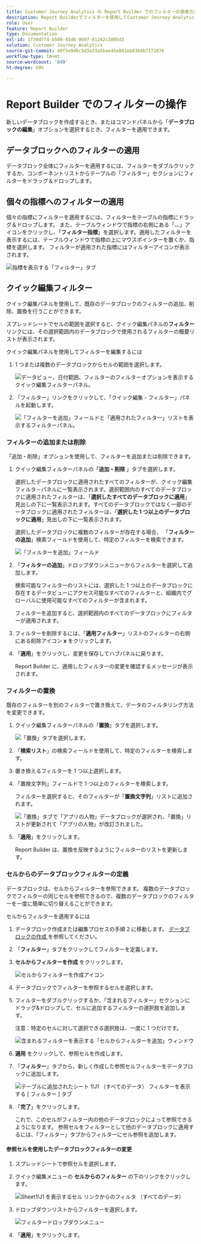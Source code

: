 ```yaml
---
title: Customer Journey Analytics の Report Builder でのフィルターの使用方法
description: Report Builderでフィルターを使用してCustomer Journey Analyticsする方法について説明します
role: User
feature: Report Builder
type: Documentation
exl-id: 1f39d7f4-b508-45d8-9b97-81242c3805d3
solution: Customer Journey Analytics
source-git-commit: 48f5e9d6c5d3a33a5bae45e841eb8364b7172876
workflow-type: tm+mt
source-wordcount: '849'
ht-degree: 60%

---
```


# Report Builder でのフィルターの操作

新しいデータブロックを作成するとき、またはコマンドパネルから「**データブロックの編集**」オプションを選択するとき、フィルターを適用できます。

## データブロックへのフィルターの適用

データブロック全体にフィルターを適用するには、フィルターをダブルクリックするか、コンポーネントリストからテーブルの「フィルター」セクションにフィルターをドラッグ＆ドロップします。

## 個々の指標へのフィルターの適用

個々の指標にフィルターを適用するには、フィルターをテーブルの指標にドラッグ＆ドロップします。 また、テーブルウィンドウで指標の右側にある「**...**」アイコンをクリックし、「**フィルター指標**」を選択します。適用したフィルターを表示するには、テーブルウィンドウで指標の上にマウスポインターを置くか、指標を選択します。 フィルターが適用された指標にはフィルターアイコンが表示されます。

![ 指標を表示する「フィルター」タブ ](./assets/filter_by.png)

## クイック編集フィルター

クイック編集パネルを使用して、既存のデータブロックのフィルターの追加、削除、置換を行うことができます。

スプレッドシートでセルの範囲を選択すると、クイック編集パネルの&#x200B;**フィルター**&#x200B;リンクには、その選択範囲内のデータブロックで使用されるフィルターの概要リストが表示されます。

クイック編集パネルを使用してフィルターを編集するには

1. 1 つまたは複数のデータブロックからセルの範囲を選択します。

   ![ データビュー、日付範囲、フィルターのフィルターオプションを表示するクイック編集フィルターパネル。](./assets/select_multiple_dbs.png)

1. 「フィルター」リンクをクリックして、「クイック編集 - フィルター」パネルを起動します。

   ![ 「フィルターを追加」フィールドと「適用されたフィルター」リストを表示するフィルターパネル。](./assets/quick_edit_filters.png)

### フィルターの追加または削除

「追加・削除」オプションを使用して、フィルターを追加または削除できます。

1. クイック編集フィルターパネルの「**追加・削除** 」タブを選択します。

   選択したデータブロックに適用されたすべてのフィルターが、クイック編集フィルタ－パネルに一覧表示されます。選択範囲内のすべてのデータブロックに適用されたフィルターは、「**選択したすべてのデータブロックに適用**」見出しの下に一覧表示されます。すべてのデータブロックではなく一部のデータブロックに適用されたフィルターは、「**選択した 1 つ以上のデータブロックに適用**」見出しの下に一覧表示されます。

   選択したデータブロックに複数のフィルターが存在する場合、 「**フィルターの追加**」検索フィールドを使用して、特定のフィルターを検索できます。

   ![ 「フィルターを追加」フィールド ](./assets/add_filter.png)

1. 「**フィルターの追加**」ドロップダウンメニューからフィルターを選択して追加します。

   検索可能なフィルターのリストには、選択した 1 つ以上のデータブロックに存在するデータビューにアクセス可能なすべてのフィルターと、組織内でグローバルに使用可能なすべてのフィルターが含まれます。

   フィルターを追加すると、選択範囲内のすべてのデータブロックにフィルターが適用されます。

1. フィルターを削除するには、「**適用フィルター**」リストのフィルターの右側にある削除アイコン **x** をクリックします。

1. 「**適用**」をクリックし、変更を保存してハブパネルに戻ります。

   Report Builder に、適用したフィルターの変更を確認するメッセージが表示されます。

### フィルターの置換

既存のフィルターを別のフィルターで置き換えて、データのフィルタリング方法を変更できます。

1. クイック編集フィルターパネルの「**置換**」タブを選択します。

   ![ 「置換」タブを選択します。](./assets/replace_filter.png)

1. 「**検索リスト**」の検索フィールドを使用して、特定のフィルターを検索します。

1. 置き換えるフィルターを 1 つ以上選択します。

1. 「置換文字列」フィールドで 1 つ以上のフィルターを検索します。

   フィルターを選択すると、そのフィルターが「**置換文字列**」リストに追加されます。

   ![ 「置換」タブで「アプリの人物」データブロックが選択され、「置換」リストが更新されて「アプリの人物」が改訂されました。](./assets/replace_screen_new.png)

1. 「**適用**」をクリックします。

   Report Builder は、置換を反映するようにフィルターのリストを更新します。

### セルからのデータブロックフィルターの定義

データブロックは、セルからフィルターを参照できます。 複数のデータブロックでフィルターの同じセルを参照できるので、複数のデータブロックのフィルターを一度に簡単に切り替えることができます。

セルからフィルターを適用するには

1. データブロック作成または編集プロセスの手順 2 に移動します。 [ データブロックの作成 ](./create-a-data-block.md) を参照してください。
1. 「**フィルター**」タブをクリックしてフィルターを定義します。
1. **セルからフィルターを作成** をクリックします。

   ![ セルからフィルターを作成アイコン ](./assets/create-filter-from-cell.png)

1. データブロックでフィルターを参照するセルを選択します。

1. フィルターをダブルクリックするか、「含まれるフィルター」セクションにドラッグ&amp;ドロップして、セルに追加するフィルターの選択肢を追加します。

   注意：特定のセルに対して選択できる選択肢は、一度に 1 つだけです。

   ![ 含まれるフィルターを表示する「セルからフィルターを追加」ウィンドウ ](./assets/select-filters.png)

1. **適用** をクリックして、参照セルを作成します。

1. 「**フィルター**」タブから、新しく作成した参照セルフィルターをデータブロックに追加します。

   ![ テーブルに追加されたシート 1!J1 （すべてのデータ） フィルターを表示する [ フィルター ] タブ ](./assets/reference-cell-filter.png)

1. 「**完了**」をクリックします。

   これで、このセルがフィルター内の他のデータブロックによって参照できるようになります。 参照セルをフィルターとして他のデータブロックに適用するには、「フィルター」タブからフィルターにセル参照を追加します。

#### 参照セルを使用したデータブロックフィルターの変更

1. スプレッドシートで参照セルを選択します。

1. クイック編集メニューの **セルからのフィルター** の下のリンクをクリックします。

   ![Sheet1!J1 を表示するセル リンクからのフィルタ （すべてのデータ） ](./assets/filters-from-cell-link.png)

1. ドロップダウンリストからフィルターを選択します。

   ![ フィルタードロップダウンメニュー ](./assets/filter-drop-down.png)

1. 「**適用**」をクリックします。
